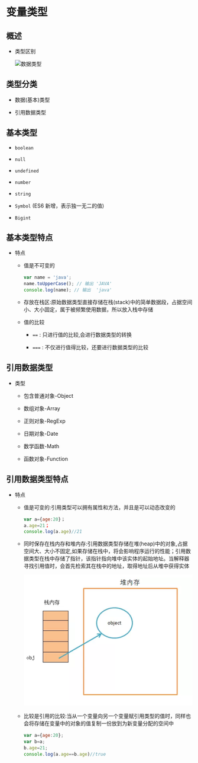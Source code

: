 # 变量类型

## 概述

+ 类型区别

  ![数据类型](./images/数据类型.png>)

## 类型分类

+ 数据(基本)类型

+ 引用数据类型

## 基本类型

+ `boolean`

+ `null`

+ `undefined`

+ `number`

+ `string`

+ `Symbol` (ES6 新增，表示独一无二的值)

+ `Bigint`

## 基本类型特点

+ 特点

  + 值是不可变的

      ```js
      var name = 'java';
      name.toUpperCase(); // 输出 'JAVA'
      console.log(name); // 输出  'java'
      ```

  + 存放在栈区:原始数据类型直接存储在栈(stack)中的简单数据段，占据空间小、大小固定，属于被频繁使用数据，所以放入栈中存储

  + 值的比较

    + `==` : 只进行值的比较,会进行数据类型的转换

    + `===` : 不仅进行值得比较，还要进行数据类型的比较

## 引用数据类型

+ 类型

  + 包含普通对象-Object

  + 数组对象-Array

  + 正则对象-RegExp

  + 日期对象-Date

  + 数学函数-Math

  + 函数对象-Function

## 引用数据类型特点

+ 特点

  + 值是可变的:引用类型可以拥有属性和方法，并且是可以动态改变的

      ```js
      var a={age:20}；
      a.age=21；
      console.log(a.age)//21
      ```

  + 同时保存在栈内存和堆内存:引用数据类型存储在堆(heap)中的对象,占据空间大、大小不固定,如果存储在栈中，将会影响程序运行的性能；引用数据类型在栈中存储了指针，该指针指向堆中该实体的起始地址。当解释器寻找引用值时，会首先检索其在栈中的地址，取得地址后从堆中获得实体

      ![堆](images/堆.png)

  + 比较是引用的比较:当从一个变量向另一个变量赋引用类型的值时，同样也会将存储在变量中的对象的值复制一份放到为新变量分配的空间中

      ```js
      var a={age:20};
      var b=a;
      b.age=21;
      console.log(a.age==b.age)//true
      ```
